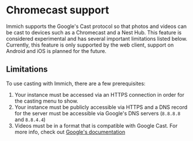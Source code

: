 # Chromecast support

Immich supports the Google's Cast protocol so that photos and videos can be cast to devices such as a Chromecast and a Nest Hub. This feature is considered experimental and has several important limitations listed below. Currently, this feature is only supported by the web client, support on Android and iOS is planned for the future.

## Limitations

To use casting with Immich, there are a few prerequisites:

1. Your instance must be accessed via an HTTPS connection in order for the casting menu to show.
2. Your instance must be publicly accessible via HTTPS and a DNS record for the server must be accessible via Google's DNS servers (`8.8.8.8` and `8.8.4.4`)
3. Videos must be in a format that is compatible with Google Cast. For more info, check out [Google's documentation](https://developers.google.com/cast/docs/media)
